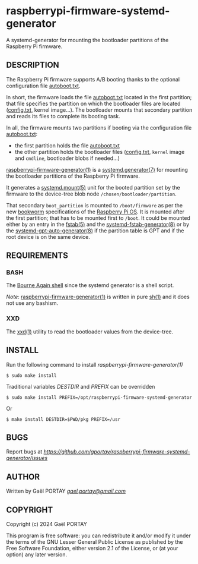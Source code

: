 # raspberrypi-firmware-systemd-generator

A systemd-generator for mounting the bootloader partitions of the Raspberry Pi
firmware.

## DESCRIPTION

The Raspberry Pi firmware supports A/B booting thanks to the optional
configuration file [autoboot.txt].

In short, the firmware loads the file [autoboot.txt] located in the first
partition; that file specifies the partition on which the bootloader files are
located ([config.txt], kernel image...). The bootloader mounts that secondary
partition and reads its files to complete its booting task.

In all, the firmware mounts two partitions if booting via the configuration
file [autoboot.txt]:
 - the first partition holds the file [autoboot.txt]
 - the other partition holds the bootloader files ([config.txt], `kernel` image
   and `cmdline`, bootloader blobs if needed...)

[raspberrypi-firmware-generator(1)] is a [systemd.generator(7)] for mounting
the bootloader partitions of the Raspberry Pi firmware.

It generates a [systemd.mount(5)] unit for the booted partition set by the
firmware to the device-tree blob node `/chosen/bootloader/partition`.

That secondary `boot_partition` is mounted to `/boot/firmware` as per the new
[bookworm] specifications of the [Raspberry Pi OS]. It is mounted after the
first partition; that has to be mounted first to `/boot`. It could be mounted
either by an entry in the [fstab(5)] and the [systemd-fstab-generator(8)] or by
the [systemd-gpt-auto-generator(8)] if the partition table is GPT and if the
root device is on the same device.

## REQUIREMENTS

### BASH

The [Bourne Again shell] since the systemd generator is a shell script.

_Note_: [raspberrypi-firmware-generator(1)] is written in pure [sh(1)] and it
does not use any bashism.

### XXD

The [xxd(1)] utility to read the bootloader values from the device-tree.

## INSTALL

Run the following command to install *raspberrypi-firmware-generator(1)*

	$ sudo make install

Traditional variables *DESTDIR* and *PREFIX* can be overridden

	$ sudo make install PREFIX=/opt/raspberrypi-firmware-systemd-generator

Or

	$ make install DESTDIR=$PWD/pkg PREFIX=/usr

## BUGS

Report bugs at *https://github.com/gportay/raspberrypi-firmware-systemd-generator/issues*

## AUTHOR

Written by Gaël PORTAY *gael.portay@gmail.com*

## COPYRIGHT

Copyright (c) 2024 Gaël PORTAY

This program is free software: you can redistribute it and/or modify it under
the terms of the GNU Lesser General Public License as published by the Free
Software Foundation, either version 2.1 of the License, or (at your option) any
later version.

[Bourne Again shell]: https://www.gnu.org/software/bash/
[Raspberry Pi OS]: https://www.raspberrypi.com/software/
[autoboot.txt]: https://www.raspberrypi.com/documentation/computers/config_txt.html#autoboot-txt
[bash(1)]: https://linux.die.net/man/1/bash
[bookworm]: https://www.raspberrypi.com/documentation/computers/config_txt.html#what-is-config-txt
[config.txt]: https://www.raspberrypi.com/documentation/computers/config_txt.html
[fstab(5)]: https://linux.die.net/man/5/fstab
[raspberrypi-firmware-generator(1)]: raspberrypi-firmware-generator
[sh(1)]: https://linux.die.net/man/1/sh
[systemd-fstab-generator(8)]: https://www.freedesktop.org/software/systemd/man/latest/systemd-fstab-generator.html
[systemd-gpt-auto-generator(8)]: https://www.freedesktop.org/software/systemd/man/latest/systemd-gpt-auto-generator.html
[systemd.generator(7)]: https://www.freedesktop.org/software/systemd/man/latest/systemd.generator.html
[systemd.mount(5)]: https://www.freedesktop.org/software/systemd/man/latest/systemd.mount.html
[tryboot]: https://www.raspberrypi.com/documentation/computers/raspberry-pi.html#fail-safe-os-updates-tryboot
[xxd(1)]: https://linux.die.net/man/1/xxd
